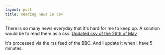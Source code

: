 ```yaml
---
layout: post
title: Reading news in csv
---
```


There is so many news everyday that it's hard for me to keep up. A solution would be to read them as a csv.
[Updated csv of the 26th of May](https://github.com/GISupportICRC/python_scrapping/blob/master/bbc_world.csv)

It's processed via the rss feed of the BBC. And I update it when I have 5 minutes.
